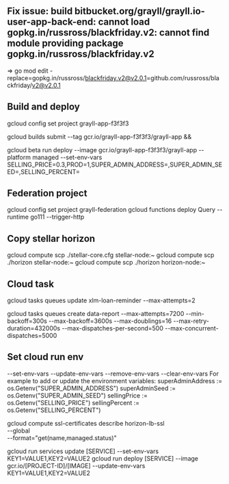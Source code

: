 ## Fix issue: build bitbucket.org/grayll/grayll.io-user-app-back-end: cannot load gopkg.in/russross/blackfriday.v2: cannot find module providing package gopkg.in/russross/blackfriday.v2

=> go mod edit -replace=gopkg.in/russross/blackfriday.v2@v2.0.1=github.com/russross/blackfriday/v2@v2.0.1

## Build and deploy
gcloud config set project grayll-app-f3f3f3

gcloud builds submit --tag gcr.io/grayll-app-f3f3f3/grayll-app &&

gcloud beta run deploy --image gcr.io/grayll-app-f3f3f3/grayll-app --platform managed --set-env-vars SELLING_PRICE=0.3,PROD=1,SUPER_ADMIN_ADDRESS=,SUPER_ADMIN_SEED=,SELLING_PERCENT=

## Federation project
gcloud config set project grayll-federation
gcloud functions deploy Query --runtime go111 --trigger-http

## Copy stellar horizon
gcloud compute scp ./stellar-core.cfg stellar-node:~
gcloud compute scp ./horizon stellar-node:~
gcloud compute scp ./horizon horizon-node:~
## Cloud task
gcloud tasks queues update xlm-loan-reminder --max-attempts=2

gcloud tasks queues create data-report --max-attempts=7200 --min-backoff=300s --max-backoff=3600s --max-doublings=16 --max-retry-duration=432000s --max-dispatches-per-second=500 --max-concurrent-dispatches=5000

## Set cloud run env
--set-env-vars
--update-env-vars
--remove-env-vars
--clear-env-vars
For example to add or update the environment variables:
superAdminAddress := os.Getenv("SUPER_ADMIN_ADDRESS")
	superAdminSeed := os.Getenv("SUPER_ADMIN_SEED")
	sellingPrice := os.Getenv("SELLING_PRICE")
	sellingPercent := os.Getenv("SELLING_PERCENT")

gcloud compute ssl-certificates describe horizon-lb-ssl \
    --global \
    --format="get(name,managed.status)"

gcloud run services update [SERVICE] --set-env-vars KEY1=VALUE1,KEY2=VALUE2
gcloud run deploy [SERVICE] --image gcr.io/[PROJECT-ID]/[IMAGE] --update-env-vars KEY1=VALUE1,KEY2=VALUE2